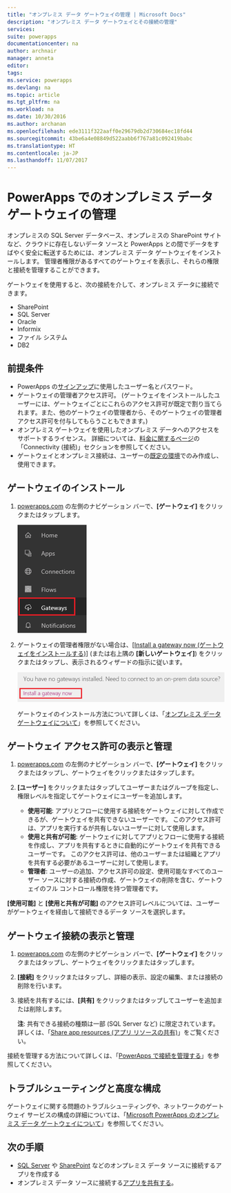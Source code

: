```yaml
---
title: "オンプレミス データ ゲートウェイの管理 | Microsoft Docs"
description: "オンプレミス データ ゲートウェイとその接続の管理"
services: 
suite: powerapps
documentationcenter: na
author: archnair
manager: anneta
editor: 
tags: 
ms.service: powerapps
ms.devlang: na
ms.topic: article
ms.tgt_pltfrm: na
ms.workload: na
ms.date: 10/30/2016
ms.author: archanan
ms.openlocfilehash: ede3111f322aaff0e29679db2d730684ec18fd44
ms.sourcegitcommit: 43be6a4e08849d522aabb6f767a81c092419babc
ms.translationtype: HT
ms.contentlocale: ja-JP
ms.lasthandoff: 11/07/2017
---
```

# <a name="manage-an-on-premises-data-gateway-in-powerapps"></a>PowerApps でのオンプレミス データ ゲートウェイの管理
オンプレミスの SQL Server データベース、オンプレミスの SharePoint サイトなど、クラウドに存在しないデータ ソースと PowerApps との間でデータをすばやく安全に転送するためには、オンプレミス データ ゲートウェイをインストールします。 管理者権限があるすべてのゲートウェイを表示し、それらの権限と接続を管理することができます。

ゲートウェイを使用すると、次の接続を介して、オンプレミス データに接続できます。

* SharePoint
* SQL Server
* Oracle
* Informix
* ファイル システム
* DB2

## <a name="prerequisites"></a>前提条件
* PowerApps の[サインアップ](signup-for-powerapps.md)に使用したユーザー名とパスワード。
* ゲートウェイの管理者アクセス許可。 (ゲートウェイをインストールしたユーザーには、ゲートウェイごとにこれらのアクセス許可が既定で割り当てられます。また、他のゲートウェイの管理者から、そのゲートウェイの管理者アクセス許可を付与してもらうこともできます。)
* オンプレミス ゲートウェイを使用したオンプレミス データへのアクセスをサポートするライセンス。 詳細については、[料金に関するページ](https://powerapps.microsoft.com/pricing/)の「Connectivity (接続)」セクションを参照してください。
* ゲートウェイとオンプレミス接続は、ユーザーの[既定の環境](working-with-environments.md)でのみ作成し、使用できます。

## <a name="install-a-gateway"></a>ゲートウェイのインストール
1. [powerapps.com](https://web.powerapps.com) の左側のナビゲーション バーで、**[ゲートウェイ]** をクリックまたはタップします。
   
    ![左側のナビゲーション バーのゲートウェイ](./media/gateway-management/manage-gateway.png)
2. ゲートウェイの管理者権限がない場合は、[[Install a gateway now (ゲートウェイをインストールする)]](http://go.microsoft.com/fwlink/?LinkID=820931) (または右上隅の **[新しいゲートウェイ]**) をクリックまたはタップし、表示されるウィザードの指示に従います。
   
    ![ゲートウェイのインストール](./media/gateway-management/no-gateway-installed.png)
   
    ゲートウェイのインストール方法について詳しくは、「[オンプレミス データ ゲートウェイについて](gateway-reference.md)」を参照してください。

## <a name="view-and-manage-gateway-permissions"></a>ゲートウェイ アクセス許可の表示と管理
1. [powerapps.com](https://web.powerapps.com) の左側のナビゲーション バーで、**[ゲートウェイ]** をクリックまたはタップし、ゲートウェイをクリックまたはタップします。
2. **[ユーザー]** をクリックまたはタップしてユーザーまたはグループを指定し、権限レベルを指定してゲートウェイにユーザーを追加します。
   
   * **使用可能**: アプリとフローに使用する接続をゲートウェイに対して作成できるが、ゲートウェイを共有できないユーザーです。 このアクセス許可は、アプリを実行するが共有しないユーザーに対して使用します。
   * **使用と共有が可能**: ゲートウェイに対してアプリとフローに使用する接続を作成し、アプリを共有するときに自動的にゲートウェイを共有できるユーザーです。 このアクセス許可は、他のユーザーまたは組織とアプリを共有する必要があるユーザーに対して使用します。
   * **管理者**: ユーザーの追加、アクセス許可の設定、使用可能なすべてのユーザー ソースに対する接続の作成、ゲートウェイの削除を含む、ゲートウェイのフル コントロール権限を持つ管理者です。

**[使用可能]** と **[使用と共有が可能]** のアクセス許可レベルについては、ユーザーがゲートウェイを経由して接続できるデータ ソースを選択します。

## <a name="view-and-manage-gateway-connections"></a>ゲートウェイ接続の表示と管理
1. [powerapps.com](https://web.powerapps.com) の左側のナビゲーション バーで、**[ゲートウェイ]** をクリックまたはタップし、ゲートウェイをクリックまたはタップします。
2. **[接続]** をクリックまたはタップし、詳細の表示、設定の編集、または接続の削除を行います。
3. 接続を共有するには、**[共有]** をクリックまたはタップしてユーザーを追加または削除します。
   
    **注**: 共有できる接続の種類は一部 (SQL Server など) に限定されています。 詳しくは、「[Share app resources (アプリ リソースの共有)](share-app-resources.md)」をご覧ください。

接続を管理する方法について詳しくは、「[PowerApps で接続を管理する](add-manage-connections.md)」を参照してください。

## <a name="troubleshooting-and-advanced-configuration"></a>トラブルシューティングと高度な構成
ゲートウェイに関する問題のトラブルシューティングや、ネットワークのゲートウェイ サービスの構成の詳細については、「[Microsoft PowerApps のオンプレミス データ ゲートウェイについて](gateway-reference.md)」を参照してください。

## <a name="next-steps"></a>次の手順
* [SQL Server](connections/connection-azure-sqldatabase.md) や [SharePoint](connections/connection-sharepoint-online.md) などのオンプレミス データ ソースに接続するアプリを作成する
* オンプレミス データ ソースに接続する[アプリを共有する](share-app.md)。

